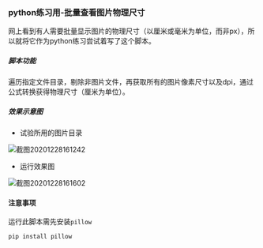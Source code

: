 ### python练习用-批量查看图片物理尺寸

网上看到有人需要批量显示图片的物理尺寸（以厘米或毫米为单位，而非px），所以就将它作为python练习尝试着写了这个脚本。

##### 脚本功能

遍历指定文件目录，剔除非图片文件，再获取所有的图片像素尺寸以及dpi，通过公式转换获得物理尺寸（厘米为单位）。

##### 效果示意图

- 试验所用的图片目录

![截图20201228161242](https://i.loli.net/2020/12/28/MXDgWY2ty4hzHZi.png)

- 运行效果图

![截图20201228161602](https://i.loli.net/2020/12/28/v6qbyXczko2HaYd.png)

#### 注意事项

运行此脚本需先安装`pillow`
```
pip install pillow
```
